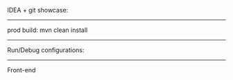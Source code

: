 IDEA + git showcase: 

---

prod build: mvn clean install

---

Run/Debug configurations:

---

Front-end

